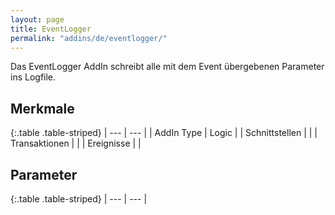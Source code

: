 ```yaml
---
layout: page
title: EventLogger
permalink: "addins/de/eventlogger/"
---
```


Das EventLogger AddIn schreibt alle mit dem Event übergebenen Parameter ins Logfile.

## Merkmale

{:.table .table-striped}
| --- | --- |
| AddIn Type | Logic |
| Schnittstellen |  |
| Transaktionen |  |
| Ereignisse |  |


## Parameter

{:.table .table-striped}
| --- | --- |

<!-- 
## Anwendungsbeispiele 

ToDo
-->

